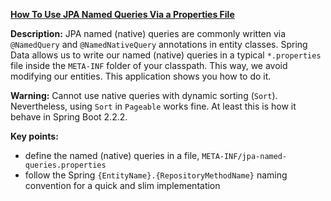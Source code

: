 **[How To Use JPA Named Queries Via a Properties File](https://github.com/andreipall/Spring-Boot-JPA/tree/master/HibernateSpringBootNamedQueriesInPropertiesFile)**
  
**Description:** JPA named (native) queries are commonly written via `@NamedQuery` and `@NamedNativeQuery` annotations in entity classes. Spring Data allows us to write our named (native) queries in a typical `*.properties` file inside the `META-INF` folder of your classpath. This way, we avoid modifying our entities. This application shows you how to do it.

**Warning:** Cannot use native queries with dynamic sorting (`Sort`). Nevertheless, using `Sort` in `Pageable` works fine. At least this is how it behave in Spring Boot 2.2.2.
 
**Key points:**
- define the named (native) queries in a file, `META-INF/jpa-named-queries.properties`
- follow the Spring `{EntityName}.{RepositoryMethodName}` naming convention for a quick and slim implementation
